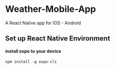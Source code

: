 # Weather-Mobile-App
A React Native app for IOS - Android

<h2> Set up React Native Environment </h2>

<h4> install expo to your device </h4>
<code>npm install -g expo-cli</code>
